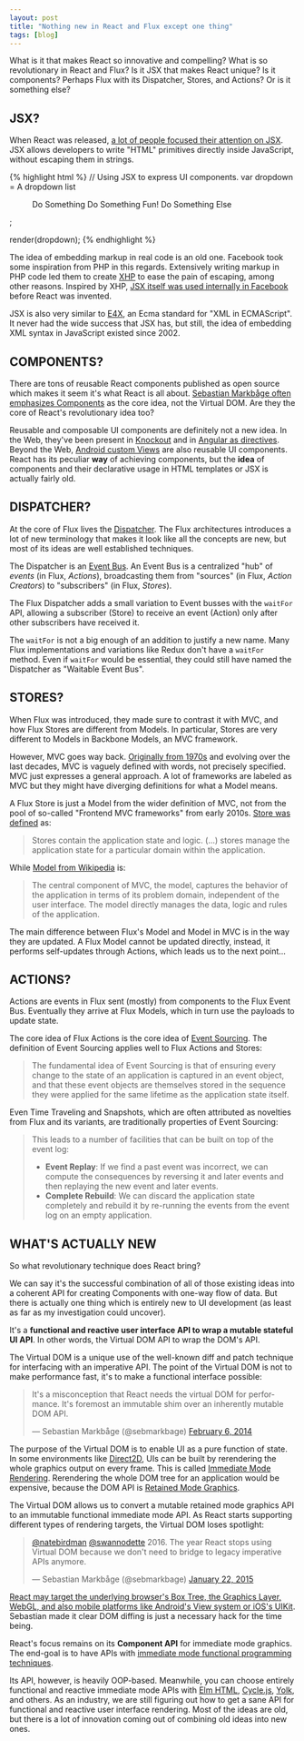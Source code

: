 ```yaml
---
layout: post
title: "Nothing new in React and Flux except one thing"
tags: [blog]
---
```


What is it that makes React so innovative and compelling? What is so revolutionary in React and Flux? Is it JSX that makes React unique? Is it components? Perhaps Flux with its Dispatcher, Stores, and Actions? Or is it something else?

<h2 id="jsx" class="hr"><span class="hr">JSX?</span></h2>

When React was released, [a lot of people focused their attention on JSX](https://news.ycombinator.com/item?id=5789055). JSX allows developers to write "HTML" primitives directly inside JavaScript, without escaping them in strings.

{% highlight html %}
// Using JSX to express UI components.
var dropdown =
  <Dropdown>
    A dropdown list
    <Menu>
      <MenuItem>Do Something</MenuItem>
      <MenuItem>Do Something Fun!</MenuItem>
      <MenuItem>Do Something Else</MenuItem>
    </Menu>
  </Dropdown>;

render(dropdown);
{% endhighlight %}

The idea of embedding markup in real code is an old one. Facebook took some inspiration from PHP in this regards. Extensively writing markup in PHP code led them to create [XHP](https://www.facebook.com/notes/facebook-engineering/xhp-a-new-way-to-write-php/294003943919) to ease the pain of escaping, among other reasons. Inspired by XHP, [JSX itself was used internally in Facebook](https://twitter.com/sebmarkbage/status/599805631382552576) before React was invented.

JSX is also very similar to [E4X](https://en.wikipedia.org/wiki/E4X), an Ecma standard for "XML in ECMAScript". It never had the wide success that JSX has, but still, the idea of embedding XML syntax in JavaScript existed since 2002.

<h2 id="components" class="hr"><span class="hr">COMPONENTS?</span></h2>

There are tons of reusable React components published as open source which makes it seem it's what React is all about. [Sebastian Markbåge often emphasizes Components](https://twitter.com/sebmarkbage/status/530393349069750272) as the core idea, not the Virtual DOM. Are they the core of React's revolutionary idea too?

Reusable and composable UI components are definitely not a new idea. In the Web, they've been present in [Knockout](http://knockoutjs.com/documentation/component-overview.html) and in [Angular as directives](https://docs.angularjs.org/guide/directive). Beyond the Web, [Android custom Views](https://developer.android.com/training/custom-views/create-view.html) are also reusable UI components. React has its peculiar **way** of achieving components, but the **idea** of components and their declarative usage in HTML templates or JSX is actually fairly old.

<h2 id="dispatcher" class="hr"><span class="hr">DISPATCHER?</span></h2>

At the core of Flux lives the [Dispatcher](http://facebook.github.io/flux/docs/dispatcher.html#content). The Flux architectures introduces a lot of new terminology that makes it look like all the concepts are new, but most of its ideas are well established techniques.

The Dispatcher is an [Event Bus](https://en.wikipedia.org/wiki/Event_monitoring). An Event Bus is a centralized "hub" of *events* (in Flux, *Actions*), broadcasting them from "sources" (in Flux, *Action Creators*) to "subscribers" (in Flux, *Stores*).

The Flux Dispatcher adds a small variation to Event busses with the `waitFor` API, allowing a subscriber (Store) to receive an event (Action) only after other subscribers have received it.

The `waitFor` is not a big enough of an addition to justify a new name. Many Flux implementations and variations like Redux don't have a `waitFor` method. Even if `waitFor` would be essential, they could still have named the Dispatcher as "Waitable Event Bus".

<h2 id="stores" class="hr"><span class="hr">STORES?</span></h2>

When Flux was introduced, they made sure to contrast it with MVC, and how Flux Stores are different from Models. In particular, Stores are very different to Models in Backbone Models, an MVC framework.

However, MVC goes way back. [Originally from 1970s](http://heim.ifi.uio.no/~trygver/1979/mvc-2/1979-12-MVC.pdf) and evolving over the last decades, MVC is vaguely defined with words, not precisely specified. MVC just expresses a general approach. A lot of frameworks are labeled as MVC but they might have diverging definitions for what a Model means.

A Flux Store is just a Model from the wider definition of MVC, not from the pool of so-called "Frontend MVC frameworks" from early 2010s. [Store was defined](http://facebook.github.io/flux/docs/overview.html#stores) as:

> Stores contain the application state and logic. (...) stores manage the application state for a particular domain within the application.

While [Model from Wikipedia](https://en.wikipedia.org/wiki/Model%E2%80%93view%E2%80%93controller) is:

> The central component of MVC, the model, captures the behavior of the application in terms of its problem domain, independent of the user interface. The model directly manages the data, logic and rules of the application.

The main difference between Flux's Model and Model in MVC is in the way they are updated. A Flux Model cannot be updated directly, instead, it performs self-updates through Actions, which leads us to the next point...

<h2 id="actions" class="hr"><span class="hr">ACTIONS?</span></h2>

Actions are events in Flux sent (mostly) from components to the Flux Event Bus. Eventually they arrive at Flux Models, which in turn use the payloads to update state.

The core idea of Flux Actions is the core idea of [Event Sourcing](http://www.martinfowler.com/eaaDev/EventSourcing.html). The definition of Event Sourcing applies well to Flux Actions and Stores:

> The fundamental idea of Event Sourcing is that of ensuring every change to the state of an application is captured in an event object, and that these event objects are themselves stored in the sequence they were applied for the same lifetime as the application state itself.

Even Time Traveling and Snapshots, which are often attributed as novelties from Flux and its variants, are traditionally properties of Event Sourcing:

> This leads to a number of facilities that can be built on top of the event log:
>
> - **Event Replay**: If we find a past event was incorrect, we can compute the consequences by reversing it and later events and then replaying the new event and later events.
> - **Complete Rebuild**: We can discard the application state completely and rebuild it by re-running the events from the event log on an empty application.

<h2 id="whats-actually-new" class="hr"><span class="hr">WHAT'S ACTUALLY NEW</span></h2>

So what revolutionary technique does React bring?

We can say it's the successful combination of all of those existing ideas into a coherent API for creating Components with one-way flow of data. But there is actually one thing which is entirely new to UI development (as least as far as my investigation could uncover).

It's a **functional and reactive user interface API to wrap a mutable stateful UI API**. In other words, the Virtual DOM API to wrap the DOM's API.

The Virtual DOM is a unique use of the well-known diff and patch technique for interfacing with an imperative API. The point of the Virtual DOM is not to make performance fast, it's to make a functional interface possible:

<blockquote class="twitter-tweet" lang="en"><p lang="en" dir="ltr">It&#39;s a misconception that React needs the virtual DOM for performance. It&#39;s foremost an immutable shim over an inherently mutable DOM API.</p>&mdash; Sebastian Markbåge (@sebmarkbage) <a href="https://twitter.com/sebmarkbage/status/431310261740257280">February 6, 2014</a></blockquote>
<script async src="//platform.twitter.com/widgets.js" charset="utf-8"></script>

The purpose of the Virtual DOM is to enable UI as a pure function of state. In some environments like [Direct2D](https://msdn.microsoft.com/en-us/library/windows/desktop/ff684178), UIs can be built by rerendering the whole graphics output on every frame. This is called [Immediate Mode Rendering](https://en.wikipedia.org/wiki/Immediate_mode_(computer_graphics)). Rerendering the whole DOM tree for an application would be expensive, because the DOM API is [Retained Mode Graphics](https://en.wikipedia.org/wiki/Retained_mode).

The Virtual DOM allows us to convert a mutable retained mode graphics API to an immutable functional immediate mode API. As React starts supporting different types of rendering targets, the Virtual DOM loses spotlight:

<blockquote class="twitter-tweet" lang="en"><p lang="en" dir="ltr"><a href="https://twitter.com/natebirdman">@natebirdman</a> <a href="https://twitter.com/swannodette">@swannodette</a> 2016. The year React stops using Virtual DOM because we don&#39;t need to bridge to legacy imperative APIs anymore.</p>&mdash; Sebastian Markbåge (@sebmarkbage) <a href="https://twitter.com/sebmarkbage/status/558336596001308673">January 22, 2015</a></blockquote>
<script async src="//platform.twitter.com/widgets.js" charset="utf-8"></script>

[React may target the underlying browser's Box Tree, the Graphics Layer, WebGL, and also mobile platforms like Android's View system or iOS's UIKit](https://www.youtube.com/watch?v=Zemce4Y1Y-A). Sebastian made it clear DOM diffing is just a necessary hack for the time being.

React's focus remains on its **Component API** for immediate mode graphics. The end-goal is to have APIs with [immediate mode functional programming techniques](https://www.youtube.com/watch?v=tlJ6TT0iW88).

Its API, however, is heavily OOP-based. Meanwhile, you can choose entirely functional and reactive immediate mode APIs with [Elm HTML](http://elm-lang.org/blog/blazing-fast-html), [Cycle.js](http://cycle.js.org/), [Yolk](https://github.com/yolkjs/yolk), and others. As an industry, we are still figuring out how to get a sane API for functional and reactive user interface rendering. Most of the ideas are old, but there is a lot of innovation coming out of combining old ideas into new ones.


